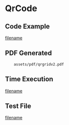 # QrCode

## Code Example
[filename](../../assets/examples/qrgrid/v2/main.go ':include :type=code')

## PDF Generated
```pdf
	assets/pdf/qrgridv2.pdf
```

## Time Execution
[filename](../../assets/text/qrgridv2.txt  ':include :type=code')

## Test File
[filename](https://raw.githubusercontent.com/johnfercher/maroto/master/test/maroto/examples/qrgrid.json  ':include :type=code')
